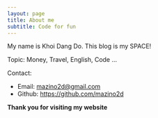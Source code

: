 ```yaml
---
layout: page
title: About me
subtitle: Code for fun
---
```


My name is Khoi Dang Do. This blog is my SPACE!

Topic: Money, Travel, English, Code ...

Contact:
- Email: mazino2d@gmail.com
- Github: https://github.com/mazino2d

**Thank you for visiting my website**